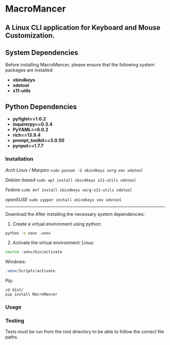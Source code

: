 # MacroMancer

## A Linux CLI application for Keyboard and Mouse Customization.


## System Dependencies

Before installing MacroMancer, please ensure that the following system packages are installed:

- **xbindkeys**
- **xdotool**
- **x11-utils**

## Python Dependencies

- **pyfiglet==1.0.2**
- **inquirerpy==0.3.4**
- **PyYAML==6.0.2**
- **rich==13.9.4**
- **prompt_toolkit==3.0.50**
- **pynput==1.7.7**

### Installation
*Arch Linux / Manjaro*
`sudo pacman -S xbindkeys xorg-xev xdotool`

*Debian-based*
`sudo apt install xbindkeys x11-utils xdotool`

*Fedora*
`sudo dnf install xbindkeys xorg-x11-utils xdotool`

*openSUSE*
`sudo zypper install xbindkeys xev xdotool`

---
Download the 
After installing the necessary system dependencies:
1. Create a virtual environment using python:
```Bash
python -m venv .venv
```
2. Activate the virtual environment:
Linux:
```Bash
source .venv/bin/activate
```
Windows:
```PowerShell
.venv/Scripts/activate
```
Pip:
```
cd dist/
pip install MacroMancer
```


### Usage


### Testing
Tests must be run from the root directory to be able to follow the correct file paths.
